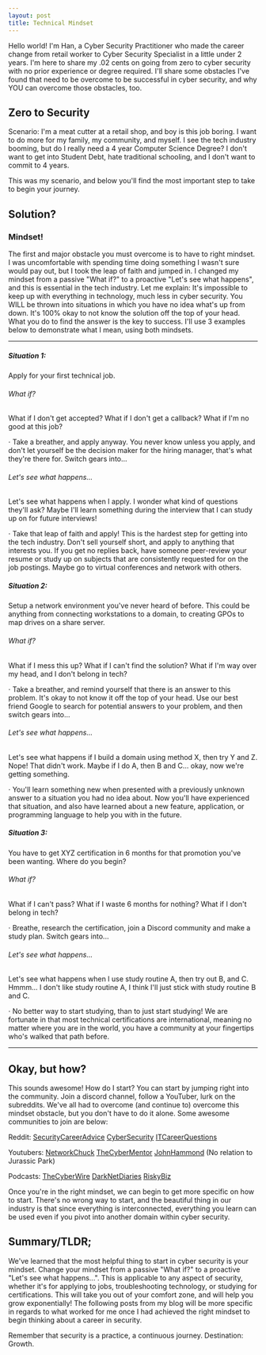 ```yaml
---
layout: post
title: Technical Mindset
---
```


Hello world! I'm Han, a Cyber Security Practitioner who made the career change from  retail worker to Cyber Security Specialist in a little under 2 years. I'm here to share my .02 cents on going from zero to cyber security with no prior experience or degree required. I'll share some obstacles I've found that need to be overcome to be successful in cyber security, and why YOU can overcome those obstacles, too.


## Zero to Security
Scenario: I'm a meat cutter at a retail shop, and boy is this job boring. I want to do more for my family, my community, and myself. I see the tech industry booming, but do I really need a 4 year Computer Science Degree? I don't want to get into Student Debt, hate traditional schooling, and I don't want to commit to 4 years.

This was my scenario, and below you'll find the most important step to take to begin your journey.

## Solution?
### Mindset!
The first and major obstacle you must overcome is to have to right mindset. I was uncomfortable with spending time doing something I wasn't sure would pay out, but I took the leap of faith and jumped in. I changed my mindset from a passive "What if?" to a proactive "Let's see what happens", and this is essential in the tech industry. Let me explain: It's impossible to keep up with everything in technology, much less in cyber security. You WILL be thrown into situations in which you have no idea what's up from down. It's 100% okay to not know the solution off the top of your head. What you do to find the answer is the key to success. I'll use 3 examples below to demonstrate what I mean, using both mindsets.

---

##### Situation 1:
Apply for your first technical job.

###### What if?
What if I don't get accepted? What if I don't get a callback? What if I'm no good at this job?

⋅ Take a breather, and apply anyway. You never know unless you apply, and don't let yourself be the decision maker for the hiring manager, that's what they're there for. Switch gears into...

###### Let's see what happens...
Let's see what happens when I apply. I wonder what kind of questions they'll ask? Maybe I'll learn something during the interview that I can study up on for future interviews!

⋅ Take that leap of faith and apply! This is the hardest step for getting into the tech industry. Don't sell yourself short, and apply to anything that interests you. If you get no replies back, have someone peer-review your resume or study up on subjects that are consistently requested for on the job postings. Maybe go to virtual conferences and network with others. 

##### Situation 2:
Setup a network environment you've never heard of before. This could be anything from connecting workstations to a domain, to creating GPOs to map drives on a share server.

###### What if?
What if I mess this up? What if I can't find the solution? What if I'm way over my head, and I don't belong in tech?

⋅ Take a breather, and remind yourself that there is an answer to this problem. It's okay to not know it off the top of your head. Use our best friend Google to search for potential answers to your problem, and then switch gears into...

###### Let's see what happens...
Let's see what happens if I build a domain using method X, then try Y and Z. Nope! That didn't work. Maybe if I do A, then B and C... okay, now we're getting something. 

⋅ You'll learn something new when presented with a previously unknown answer to a situation you had no idea about. Now you'll have experienced that situation, and also have learned about a new feature, application, or programming language to help you with in the future. 

##### Situation 3:
You have to get XYZ certification in 6 months for that promotion you've been wanting. Where do you begin?

###### What if?
What if I can't pass? What if I waste 6 months for nothing? What if I don't belong in tech?

⋅ Breathe, research the certification, join a Discord community and make a study plan. Switch gears into...

###### Let's see what happens...
Let's see what happens when I use study routine A, then try out B, and C. Hmmm... I don't like study routine A, I think I'll just stick with study routine B and C. 

⋅ No better way to start studying, than to just start studying! We are fortunate in that most technical certifications are international, meaning no matter where you are in the world, you have a community at your fingertips who's walked that path before. 

---

## Okay, but how?
This sounds awesome! How do I start? You can start by jumping right into the community. Join a discord channel, follow a YouTuber, lurk on the subreddits. We've all had to overcome (and continue to) overcome this mindset obstacle, but you don't have to do it alone. Some awesome communities to join are below:

Reddit:
[SecurityCareerAdvice](https://www.reddit.com/r/SecurityCareerAdvice/)
[CyberSecurity](https://www.reddit.com/r/cybersecurity/)
[ITCareerQuestions](https://www.reddit.com/r/ITCareerQuestions/)

Youtubers:
[NetworkChuck](https://www.youtube.com/user/NetworkChuck)
[TheCyberMentor](https://www.youtube.com/c/TheCyberMentor)
[JohnHammond](https://www.youtube.com/user/RootOfTheNull) (No relation to Jurassic Park)

Podcasts:
[TheCyberWire](https://thecyberwire.com/podcasts)
[DarkNetDiaries](https://darknetdiaries.com/)
[RiskyBiz](https://risky.biz/)

Once you're in the right mindset, we can begin to get more specific on how to start. There's no wrong way to start, and the beautiful thing in our industry is that since everything is interconnected, everything you learn can be used even if you pivot into another domain within cyber security. 

## Summary/TLDR;
We've learned that the most helpful thing to start in cyber security is your mindset. Change your mindset from a passive "What if?" to a proactive "Let's see what happens...". This is applicable to any aspect of security, whether it's for applying to jobs, troubleshooting technology, or studying for certifications. This will take you out of your comfort zone, and will help you grow exponentially! The following posts from my blog will be more specific in regards to what worked for me once I had achieved the right mindset to begin thinking about a career in security.

Remember that security is a practice, a continuous journey. Destination: Growth. 
